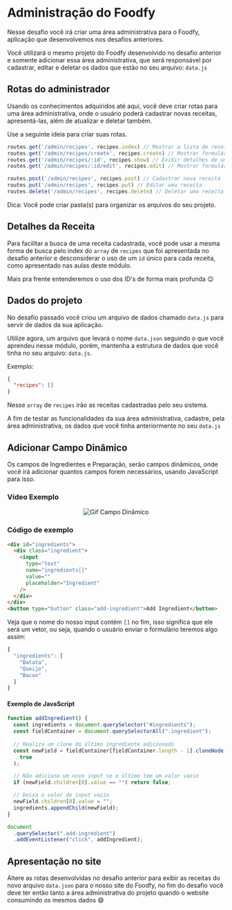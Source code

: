 # Administração do Foodfy

Nesse desafio você irá criar uma área administrativa para o Foodfy, aplicação que desenvolvemos nos desafios anteriores.

Você utilizará o mesmo projeto do Foodfy desenvolvido no desafio anterior e somente adicionar essa área administrativa, que será responsável por cadastrar, editar e deletar os dados que estão no seu arquivo: `data.js`

## Rotas do administrador

Usando os conhecimentos adquiridos até aqui, você deve criar rotas para uma área administrativa, onde o usuário poderá cadastrar novas receitas, apresentá-las, além de atualizar e deletar também. 

Use a seguinte ideia para criar suas rotas.

```js
routes.get('/admin/recipes', recipes.index) // Mostrar a lista de receitas
routes.get('/admin/recipes/create', recipes.create) // Mostrar formulário de nova receita
routes.get('/admin/recipes/:id', recipes.show) // Exibir detalhes de uma receita
routes.get('/admin/recipes/:id/edit', recipes.edit) // Mostrar formulário de edição de receita

routes.post('/admin/recipes', recipes.post) // Cadastrar nova receita
routes.put('/admin/recipes', recipes.put) // Editar uma receita
routes.delete('/admin/recipes', recipes.delete) // Deletar uma receita
```

Dica: Você pode criar pasta(s) para organizar os arquivos do seu projeto. 

## Detalhes da Receita

Para facilitar a busca de uma receita cadastrada, você pode usar a mesma forma de busca pelo index do `array` de `recipes` que foi apresentada no desafio anterior e desconsiderar o uso de um `id` único para cada receita, como apresentado nas aulas deste módulo.

Mais pra frente entenderemos o uso dos ID's de forma mais profunda :wink:

## Dados do projeto 

No desafio passado você criou um arquivo de dados chamado `data.js` para servir de dados da sua aplicação. 

Utilize agora, um arquivo que levará o nome `data.json` seguindo o que você aprendeu nesse módulo, porém, mantenha a estrutura de dados que você tinha no seu arquivo: `data.js`.

Exemplo:

```json
{
  "recipes": []
}
```

Nesse `array` de `recipes` irão as receitas cadastradas pelo seu sistema.

A fim de testar as funcionalidades da sua área administrativa, cadastre, pela área administrativa, os dados que você tinha anteriormente no seu `data.js`

## Adicionar Campo Dinâmico

Os campos de Ingredientes e Preparação, serão campos dinâmicos, onde você irá adicionar quantos campos forem necessários, usando JavaScript para isso. 

### Vídeo Exemplo

<p align="center">
  <img alt="Gif Campo Dinâmico" src="https://i.imgur.com/EOYWaJW.gif"/>
</p>

### Código de exemplo
```html
<div id="ingredients">
  <div class="ingredient">
    <input
      type="text"
      name="ingredients[]"
      value=""
      placeholder="Ingredient"
    />
  </div>
</div>
<button type="button" class="add-ingredient">Add Ingredient</button>
```

Veja que o nome do nosso input contém `[]` no fim, isso significa que ele será um vetor, ou seja, quando o usuário enviar o formulário teremos algo assim:

```js
{
  "ingredients": [
    "Batata",
    "Queijo",
    "Bacon"
  ]
}
```

#### Exemplo de JavaScript
```js
function addIngredient() {
  const ingredients = document.querySelector("#ingredients");
  const fieldContainer = document.querySelectorAll(".ingredient");
  
  // Realiza um clone do último ingrediente adicionado
  const newField = fieldContainer[fieldContainer.length - 1].cloneNode(
    true
  );

  // Não adiciona um novo input se o último tem um valor vazio
  if (newField.children[0].value == "") return false;

  // Deixa o valor do input vazio
  newField.children[0].value = ""; 
  ingredients.appendChild(newField);
}

document
  .querySelector(".add-ingredient")
  .addEventListener("click", addIngredient);
```

## Apresentação no site

Altere as rotas desenvolvidas no desafio anterior para exibir as receitas do novo arquivo `data.json` para o nosso site do Foodfy, no fim do desafio você deve ter então tanto a área administrativa do projeto quando o website consumindo os mesmos dados :smile:

